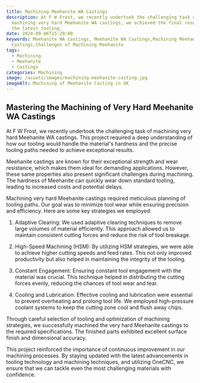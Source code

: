 ```yaml
---
title: Machining Meehanite WA Castings
description: At F W Frost, we recently undertook the challenging task of
  machining very hard Meehanite WA castings, we achieved the final result using
  the latest tooling.
date: 2024-09-06T15:29:00
keywords: Meehanite WA Castings, Meehanite WA Castings,Machining Meehanite WA
  Castings,Challenges of Machining Meehanite
tags:
  - Machining
  - Meehanite
  - Castings
categories: Machining
image: /assets/images/machining-meehanite-casting.jpg
imageAlt: Machining of Meehanite Casting in UK
---
```

## Mastering the Machining of Very Hard Meehanite WA Castings

At F W Frost, we recently undertook the challenging task of machining very hard Meehanite WA castings. This project required a deep understanding of how our tooling would handle the material's hardness and the precise tooling paths needed to achieve exceptional results.

Meehanite castings are known for their exceptional strength and wear resistance, which makes them ideal for demanding applications. However, these same properties also present significant challenges during machining. The hardness of Meehanite can quickly wear down standard tooling, leading to increased costs and potential delays.

Machining very hard Meehanite castings required meticulous planning of tooling paths. Our goal was to minimize tool wear while ensuring precision and efficiency. Here are some key strategies we employed:

1.  Adaptive Clearing: We used adaptive clearing techniques to remove large volumes of material efficiently. This approach allowed us to maintain consistent cutting forces and reduce the risk of tool breakage.
    
2.  High-Speed Machining (HSM): By utilizing HSM strategies, we were able to achieve higher cutting speeds and feed rates. This not only improved productivity but also helped in maintaining the integrity of the tooling.
    
3.  Constant Engagement: Ensuring constant tool engagement with the material was crucial. This technique helped in distributing the cutting forces evenly, reducing the chances of tool wear and tear.
    
4.  Cooling and Lubrication: Effective cooling and lubrication were essential to prevent overheating and prolong tool life. We employed high-pressure coolant systems to keep the cutting zone cool and flush away chips.
    

Through careful selection of tooling and optimization of machining strategies, we successfully machined the very hard Meehanite castings to the required specifications. The finished parts exhibited excellent surface finish and dimensional accuracy.

This project reinforced the importance of continuous improvement in our machining processes. By staying updated with the latest advancements in tooling technology and machining techniques, and utilizing OneCNC, we ensure that we can tackle even the most challenging materials with confidence.